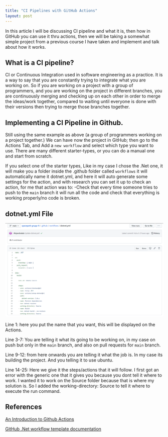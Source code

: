 ```yaml
---
title: "CI Pipelines with GitHub Actions"
layout: post
---
```


In this article I will be discussing CI pipeline and what it is, then how in GitHub you can use it thru actions, then we will be taking a somewhat simple project from a previous course I have taken and implement and talk about how it works.


## What is a CI pipeline?

CI or Continuous Integration used in software engineering as a practice. It is a way to say that you are constantly trying to integrate what you are working on. So if you are working on a project with a group of programmers, and you are working on the project in different branches, you are continuously merging and checking up on each other in order to merge the ideas/work together, compared to waiting until everyone is done with their versions then trying to merge those branches together.

## Implementing a CI Pipeline in Github.

Still using the same example as above (a group of programmers working on a project together.) We can have now the project in GitHub; then go to the Actions Tab, and Add a `new workflow` and select which type you want to use. There are many different starter-types, or you can do a manual one and start from scratch.

If you select one of the starter types, Like in my case I chose the .Net one, it will make you a folder inside the .github folder called `workflows` it will automatically name it dotnet.yml, and here it will auto generate some settings for the action, and with research you can set it up to check an action, for me that action was to:
    -Check that every time someone tries to push to the `main` branch it will run all the code and check that everything is working properly/no code is broken.

## dotnet.yml File

![dotnet.ymlPicture](/assets/Images/dotnet-ymlFilePic.png)

Line 1: here you put the name that you want, this will be displayed on the Actions.

Line 3-7: You are telling it what its going to be working on, in my case on push  but only in the `main` branch, and also on pull requests for `main` branch.

Line 9-12: from here onwards you are telling it what the job is. In my case its building the project. And you telling it to use ubuntu.

Line 14-25: Here we give it the steps/actions that it will follow. I first got an error with the generic one that it gives you because you dont tell it where to work. I wanted it to work on the Source folder because that is where my solution is. So I added the working-directory: Source to tell it where to execute the run command.

## References

[An Introduction to Github Actions](https://gabrieltanner.org/blog/an-introduction-to-github-actions)

[GitHub .Net workflow template documentation](https://docs.github.com/en/actions/guides/building-and-testing-net)